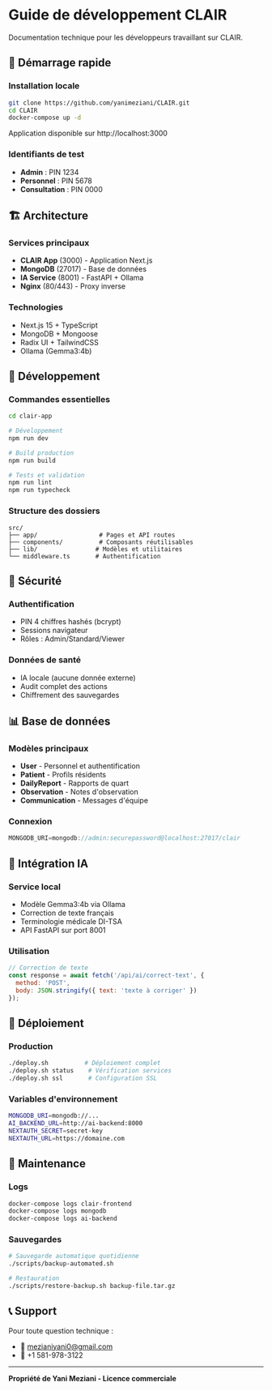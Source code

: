 # Guide de développement CLAIR

Documentation technique pour les développeurs travaillant sur CLAIR.

## 🚀 Démarrage rapide

### Installation locale
```bash
git clone https://github.com/yanimeziani/CLAIR.git
cd CLAIR
docker-compose up -d
```

Application disponible sur http://localhost:3000

### Identifiants de test
- **Admin** : PIN 1234
- **Personnel** : PIN 5678  
- **Consultation** : PIN 0000

## 🏗️ Architecture

### Services principaux
- **CLAIR App** (3000) - Application Next.js
- **MongoDB** (27017) - Base de données
- **IA Service** (8001) - FastAPI + Ollama
- **Nginx** (80/443) - Proxy inverse

### Technologies
- Next.js 15 + TypeScript
- MongoDB + Mongoose
- Radix UI + TailwindCSS
- Ollama (Gemma3:4b)

## 📝 Développement

### Commandes essentielles
```bash
cd clair-app

# Développement
npm run dev

# Build production  
npm run build

# Tests et validation
npm run lint
npm run typecheck
```

### Structure des dossiers
```
src/
├── app/                 # Pages et API routes
├── components/          # Composants réutilisables
├── lib/                # Modèles et utilitaires
└── middleware.ts       # Authentification
```

## 🔐 Sécurité

### Authentification
- PIN 4 chiffres hashés (bcrypt)
- Sessions navigateur
- Rôles : Admin/Standard/Viewer

### Données de santé
- IA locale (aucune donnée externe)
- Audit complet des actions
- Chiffrement des sauvegardes

## 📊 Base de données

### Modèles principaux
- **User** - Personnel et authentification
- **Patient** - Profils résidents
- **DailyReport** - Rapports de quart
- **Observation** - Notes d'observation
- **Communication** - Messages d'équipe

### Connexion
```javascript
MONGODB_URI=mongodb://admin:securepassword@localhost:27017/clair
```

## 🤖 Intégration IA

### Service local
- Modèle Gemma3:4b via Ollama
- Correction de texte français
- Terminologie médicale DI-TSA
- API FastAPI sur port 8001

### Utilisation
```javascript
// Correction de texte
const response = await fetch('/api/ai/correct-text', {
  method: 'POST',
  body: JSON.stringify({ text: 'texte à corriger' })
});
```

## 🚢 Déploiement

### Production
```bash
./deploy.sh          # Déploiement complet
./deploy.sh status    # Vérification services
./deploy.sh ssl       # Configuration SSL
```

### Variables d'environnement
```bash
MONGODB_URI=mongodb://...
AI_BACKEND_URL=http://ai-backend:8000
NEXTAUTH_SECRET=secret-key
NEXTAUTH_URL=https://domaine.com
```

## 🔧 Maintenance

### Logs
```bash
docker-compose logs clair-frontend
docker-compose logs mongodb
docker-compose logs ai-backend
```

### Sauvegardes
```bash
# Sauvegarde automatique quotidienne
./scripts/backup-automated.sh

# Restauration
./scripts/restore-backup.sh backup-file.tar.gz
```

## 📞 Support

Pour toute question technique :
- 📧 mezianiyani0@gmail.com
- 📱 +1 581-978-3122

---

**Propriété de Yani Meziani - Licence commerciale**